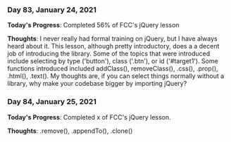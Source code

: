 ### Day 83, January 24, 2021

**Today's Progress**: Completed 56% of FCC's jQuery lesson

**Thoughts**: I never really had formal training on jQuery, but I have always heard about it. This lesson, although pretty introductory, does a a decent job of introducing the library.  Some of the topics that were introduced include selecting by type ('button'), class ('.btn'), or id ('#target1'). Some functions introduced included addClass(), removeClass(), .css(), .prop(), .html(), .text(). My thoughts are, if you can select things normally without a library, why make your codebase bigger by importing jQuery?

### Day 84, January 25, 2021

**Today's Progress**: Completed x of FCC's jQuery lesson.

**Thoughts**: .remove(), .appendTo(), .clone()